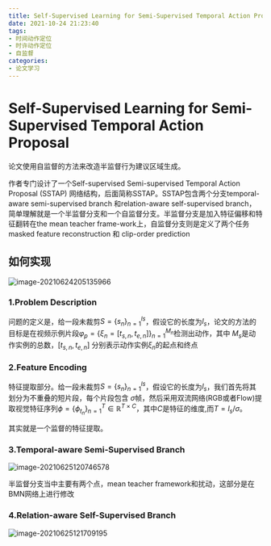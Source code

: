 ```yaml
---
title: Self-Supervised Learning for Semi-Supervised Temporal Action Proposal
date: 2021-10-24 21:23:40
tags:
- 时间动作定位
- 时许动作定位
- 自监督
categories:
- 论文学习
---
```

# Self-Supervised Learning for Semi-Supervised Temporal Action Proposal

论文使用自监督的方法来改造半监督行为建议区域生成。

作者专门设计了一个Self-supervised Semi-supervised Temporal Action Proposal (SSTAP) 网络结构，后面简称SSTAP。SSTAP包含两个分支temporal-aware semi-supervised branch 和relation-aware self-supervised branch，简单理解就是一个半监督分支和一个自监督分支。半监督分支是加入特征偏移和特征翻转在the mean teacher frame-work上，自监督分支则是定义了两个任务masked feature reconstruction 和 clip-order prediction

<!--more-->

## 如何实现

![image-20210624205135966](https://cdn.jsdelivr.net/gh/zhou-ning/blog-image-bed@main/paper/image-20210624205135966.png)

### 1.Problem Description

问题的定义是，给一段未裁剪$S=\{s_n\}^{ls}_{n=1}$，假设它的长度为$l_s$，论文的方法的目标是在视频示例片段$\varphi_p=\{\xi_n=[t_{s,n},t_{e,n}]\}^{M_n}_{n=1}$检测出动作，其中 $M_s$是动作实例的总数，$[t_{s,n},t_{e,n}]$ 分别表示动作实例$\xi_n$的起点和终点

### 2.Feature Encoding

特征提取部分。给一段未裁剪$S=\{s_n\}^{ls}_{n=1}$，假设它的长度为$l_s$，我们首先将其划分为不重叠的短片段，每个片段包含 $\sigma$帧，然后采用双流网络(RGB或者Flow)提取视觉特征序列$\phi=\{\phi_{t_n}\}^T_{n=1}\in\mathbb R^{T\times C}$，其中$C$是特征的维度,而$T=l_s/\sigma$。

其实就是一个监督的特征提取。

### 3.Temporal-aware Semi-Supervised Branch

![image-20210625120746578](https://cdn.jsdelivr.net/gh/zhou-ning/blog-image-bed@main/paper/image-20210625120746578.png)

半监督分支当中主要有两个点，mean teacher framework和扰动，这部分是在BMN网络上进行修改





### 4.Relation-aware Self-Supervised Branch

![image-20210625121709195](https://cdn.jsdelivr.net/gh/zhou-ning/blog-image-bed@main/paper/image-20210625121709195.png)

